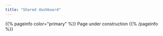 ```yaml
---
title: "Shared dashboard"
---
```


{{% pageinfo color="primary" %}}
Page under construction
{{% /pageinfo %}}
